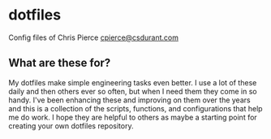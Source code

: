 # dotfiles
Config files of Chris Pierce <cpierce@csdurant.com>

## What are these for?
My dotfiles make simple engineering tasks even better.  I use a lot of these daily and then others ever so often, but when I need them they come in so handy. I've been enhancing these and improving on them over the years and this is a collection of the scripts, functions, and configurations that help me do work.  I hope they are helpful to others as maybe a starting point for creating your own dotfiles repository.